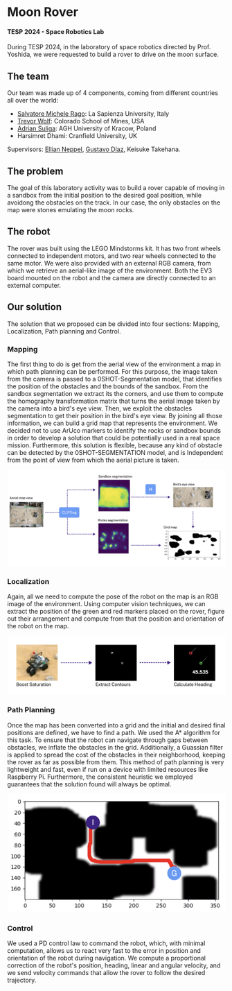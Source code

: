 # Moon Rover
#### TESP 2024 - Space Robotics Lab

During TESP 2024, in the laboratory of space robotics directed by Prof. Yoshida, we were requested to build a rover to drive on the moon surface.

## The team
Our team was made up of 4 components, coming from different countries all over the world:
 - [Salvatore Michele Rago](https://github.com/salvatore373): La Sapienza University, Italy
 - [Trevor Wolf](https://github.com/wolfpaw682): Colorado School of Mines, USA
 - [Adrian Suliga](https://github.com/AdrianSuliga): AGH University of Kracow, Poland
 - Harsimret Dhami: Cranfield University, UK 

Supervisors: [Ellian Neppel](https://www.linkedin.com/in/elian-neppel/), [Gustavo Díaz](https://www.linkedin.com/in/gustavo-diaz-space-robotics/), Keisuke Takehana.

## The problem
The goal of this laboratory activity was to build a rover capable of moving in a sandbox from the initial position to the desired goal position, while avoidong the obstacles on the track. In our case, the only obstacles on the map were stones emulating the moon rocks.

## The robot
The rover was built using the LEGO Mindstorms kit. It has two front wheels connected to independent motors, and two rear wheels connected to the same motor.
We were also provided with an external RGB camera, from which we retrieve an aerial-like image of the environment.
Both the EV3 board mounted on the robot and the camera are directly connected to an external computer.

## Our solution
The solution that we proposed can be divided into four sections: Mapping, Localization, Path planning and Control.

### Mapping
The first thing to do is get from the aerial view of the environment a map in which path planning can be performed. For this purpose, the image taken from the camera is passed to a 0SHOT-Segmentation model, that identifies the position of the obstacles and the bounds of the sandbox. From the sandbox segmentation we extract its the corners, and use them to compute the homography transformation matrix that turns the aerial image taken by the camera into a bird's eye view. Then, we exploit the obstacles segmentation to get their position in the bird's eye view. By joining all those information, we can build a grid map that represents the environment.
We decided not to use ArUco markers to identify the rocks or sandbox bounds in order to develop a solution that could be potentially used in a real space mission. Furthermore, this solution is flexible, because any kind of obstacle can be detected by the 0SHOT-SEGMENTATION model, and is Independent from the point of view from which the aerial picture is taken.

![Mapping flow](readme_imgs/mapping_flow.png)

### Localization 
Again, all we need to compute the pose of the robot on the map is an RGB image of the environment. Using computer vision techniques, we can extract the position of the green and red markers placed on the rover, figure out their arrangement and compute from that the position and orientation of the robot on the map.

![Localization flow](readme_imgs/localization_flow.png)

### Path Planning
Once the map has been converted into a grid and the initial and desired final positions are defined, we have to find a path. We used the A* algorithm for this task. To ensure that the robot can navigate through gaps between obstacles, we inflate the obstacles in the grid. Additionally, a Guassian filter is applied to spread the cost of the obstacles in their neighborhood, keeping the rover as far as possible from them.
This method of path planning is very lightweight and fast, even if run on a device with limited resources like Raspberry Pi. Furthermore, the consistent heuristic we employed guarantees that the solution found will always be optimal.

![Planning result](readme_imgs/planning__result.png)

### Control
We used a PD control law to command the robot, which, with minimal computation, allows us to react very fast to the error in position and orientation of the robot during navigation. We compute a proportional correction of the robot's position, heading, linear and angular velocity, and we send velocity commands that allow the rover to follow the desired trajectory.
